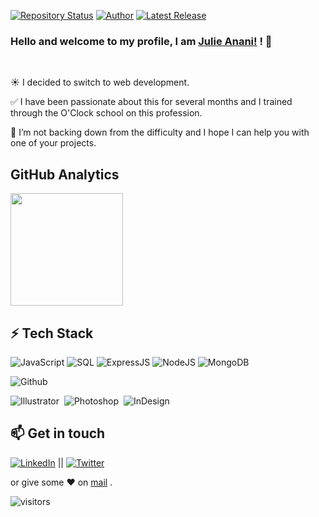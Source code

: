 [![Repository Status](https://img.shields.io/badge/Repository%20Status-Maintained-dark%20green.svg)](https://github.com/Julie-ANANI/Julie-ANANI.github.io/)  [![Author](https://img.shields.io/badge/Author-Julie%20ANANI%20-blue.svg)](https://www.linkedin.com/in/julie-anani/)  [![Latest Release](https://img.shields.io/badge/Latest%20Release-14%20June%202021-yellow.svg)](https://github.com/Julie-ANANI/Julie-ANANI.github.io/commit/master)

### Hello and welcome to my profile, I am [Julie Anani!](https://www.linkedin.com/in/julie-anani/) ! 👋

<!--
**Julie-ANANI/Julie-ANANI** is a ✨ _special_ ✨ repository because its `README.md` (this file) appears on your GitHub profile.

Here are some ideas to get you started:

- 🔭 I’m currently working on ...
- 🌱 I’m currently learning ...
- 👯 I’m looking to collaborate on ...
- 🤔 I’m looking for help with ...
- 💬 Ask me about ...
- 📫 How to reach me: ...
- 😄 Pronouns: ...
- ⚡ Fun fact: ...
-->

<!--
<a href="https://www.linkedin.com/in/julie-anani/">
  <img align="left" width="24px" src="https://cdn.jsdelivr.net/npm/simple-icons@v3/icons/linkedin.svg"  />
</a>
-->
</br>

☀️ I decided to switch to web development.  </br>

✅ I have been passionate about this for several months and I trained through the O'Clock school on this profession. </br>

🚀 I’m not backing down from the difficulty and I hope I can help you with one of your projects. </br>

## GitHub Analytics
<!--
![Julie's github stats](https://github-readme-stats.vercel.app/api?username=Julie-ANANI&show_icons=true&hide_border=true)&nbsp;&nbsp;
![Julie's Language stats](https://github-readme-stats-eight-theta.vercel.app/api/top-langs/?username=Julie-ANANI&layout=compact&langs_count=8&hide_border=true)
<br />
-->
<p align="left">
<a href="https://github.com/Julie-ANAN">
  <img height="180em" src="https://github-readme-stats-eight-theta.vercel.app/api?username=Julie-ANANI&show_icons=true&theme=algolia&include_all_commits=true&count_private=true"/>
  <!--
  <img height="180em" src="https://github-readme-stats-eight-theta.vercel.app/api/top-langs/?username=Julie-ANANI&layout=compact&langs_count=8&theme=algolia"/>\
-->
</a>
</p>


## ⚡ Tech Stack
  ![JavaScript](https://img.shields.io/badge/JavaScript-F7DF1E?style=for-the-badge&logo=javascript&logoColor=black) ![SQL](https://img.shields.io/badge/-SQL-000?style=for-the-badge&logo=MySQL&logoColor=4479A1) ![ExpressJS](https://img.shields.io/badge/Express.js-404D59?style=for-the-badge) ![NodeJS](https://img.shields.io/badge/Node.js-43853D?style=for-the-badge&logo=node.js&logoColor=white) ![MongoDB](https://img.shields.io/badge/MongoDB-4EA94B?style=for-the-badge&logo=mongodb&logoColor=white)

![Github](https://img.shields.io/badge/github%20-%23121011.svg?&style=for-the-badge&logo=github&logoColor=white)

![Illustrator](https://img.shields.io/badge/-Illustrator-05122A?style=flat&logo=adobe-illustrator)&nbsp;
![Photoshop](https://img.shields.io/badge/-Photoshop-05122A?style=flat&logo=adobe-photoshop)&nbsp;
![InDesign](https://img.shields.io/badge/-InDesign-05122A?style=flat&logo=adobe-indesign)


## 📫 Get in touch
[![LinkedIn](https://img.shields.io/badge/LinkedIn-0077B5?style=for-the-badge&logo=linkedin&logoColor=white)](https://in.linkedin.com/in/julie-anani) || [![Twitter](https://img.shields.io/badge/Twitter-1DA1F2?style=for-the-badge&logo=twitter&logoColor=white)](https://twitter.com/AnaniJulie)



 or give some ♥ on [mail](mailto:julie.anani@outlook.com) .

![visitors](https://visitor-badge.laobi.icu/badge?page_id=Julie-ANANI/Julie-ANANI)

